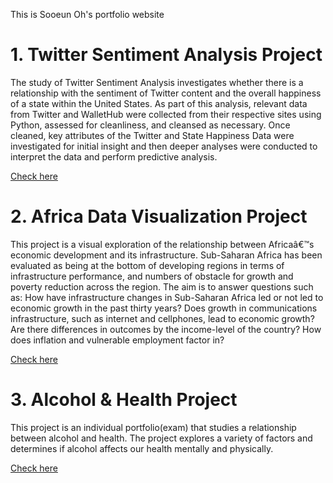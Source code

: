 This is Sooeun Oh's portfolio website

# 1. Twitter Sentiment Analysis Project

The study of Twitter Sentiment Analysis investigates whether there is a relationship with the sentiment of Twitter content and the overall happiness of a state within the United States. 
As part of this analysis, relevant data from Twitter and WalletHub were collected from their respective sites using Python, assessed for cleanliness, and cleansed as necessary. 
Once cleaned, key attributes of the Twitter and State Happiness Data were investigated for initial insight and then deeper analyses were conducted to interpret the data and perform predictive analysis.

[Check here](https://sooeun67.github.io/twitter_sentiment_happiness/)

# 2. Africa Data Visualization Project

This project is a visual exploration of the relationship between Africaâ€™s economic development and its infrastructure. 
Sub-Saharan Africa has been evaluated as being at the bottom of developing regions in terms of infrastructure performance, and numbers of obstacle for growth and poverty reduction across the region. 
The aim is to answer questions such as: How have infrastructure changes in Sub-Saharan Africa led or not led to economic growth in the past thirty years? 
Does growth in communications infrastructure, such as internet and cellphones, lead to economic growth? 
Are there differences in outcomes by the income-level of the country? How does inflation and vulnerable employment factor in?

[Check here](https://sooeun67.github.io/Africa/Home.html)

# 3. Alcohol & Health Project

This project is an individual portfolio(exam) that studies a relationship between alcohol and health. 
The project explores a variety of factors and determines if alcohol affects our health mentally and physically. 

[Check here](https://sooeun67.github.io/Alcohol/Home.html)
